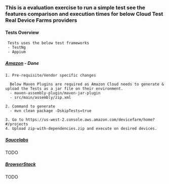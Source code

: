 
### This is a evaluation exercise to run a simple test see the features comparison and execution times for below Cloud Test Real Device Farms providers 

#### Tests Overview
     Tests uses the below test frameworks
     - TestNg
     - Appium 
      
##### [Amazon](https://aws.amazon.com/device-farm/) - Done
    1. Pre-requisite/Vendor specific changes
         
      Below Maven Plugins are required as Amazon Cloud needs to generate & upload the Tests as a jar file on their environment.
      - maven-assembly-plugin/maven-jar-plugin 
      - src/main/assembly/zip.xml
        
    2. Command to generate 
      - mvn clean package -DskipTests=true
    
    3. Go to https://us-west-2.console.aws.amazon.com/devicefarm/home?#/projects
    4. Upload zip-with-dependencies.zip and execute on desired devices.
        
##### [Saucelabs](https://saucelabs.com/beta/dashboard/builds)

TODO

##### [BrowserStack](https://www.browserstack.com/automate)

TODO



